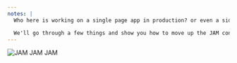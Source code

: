 ```yaml
---
notes: |
  Who here is working on a single page app in production? or even a side project? The reason I'm asking about SPA is because if you have ever written one then you're already using JAM principles. This doesn't mean that every SPA is 100% JAM filled, but there are some things that you can do to your SPA to make it more Jammie.

  We'll go through a few things and show you how to move up the JAM continuoum.
---
```


![JAM JAM JAM](/images/jamstack.png) <!-- .element style="height: 600px; border: none; background: none" -->

